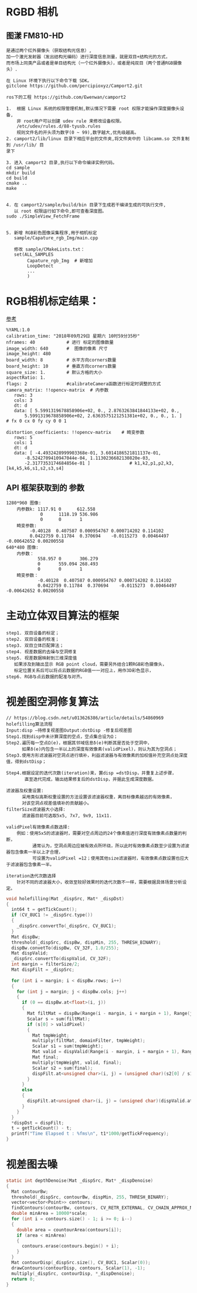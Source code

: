 # RGBD 相机
## 图漾 FM810-HD
    是通过两个红外摄像头（获取结构光信息）,
    加一个激光发射器（发出结构光编码）进行深度信息测量，就是双目+结构光的方式，
    而市场上同类产品或者是单目结构光（一个红外摄像头），或者是纯双目（两个普通RGB摄像头）.
    
    在 Linux 环境下执行以下命令下载 SDK。
    gitclone https://github.com/percipioxyz/Camport2.git
    
    ros下的工程 https://github.com/Ewenwan/camport2
    
    1.  根据 Linux 系统的权限管理机制,默认情况下需要 root 权限才能操作深度摄像头设备,
        非 root用户可以创建 udev rule 来修改设备权限。
        /etc/udev/rules.d/88-tyusb.rules
        规则文件名的开头须为数字(0 ~ 99),数字越大,优先级越高。
    2. camport2/lib/linux 目录下相应平台的文件夹,将文件夹中的 libcamm.so 文件复制到 /usr/lib/ 目
    录下

    3. 进入 camport2 目录,执行以下命令编译实例代码。
    cd sample
    mkdir build
    cd build
    cmake ..
    make


    4. 在 camport2/sample/build/bin 目录下生成若干编译生成的可执行文件,
       以 root 权限运行如下命令,即可查看深度图。
    sudo ./SimpleView_FetchFrame
    
    
    5. 新增 RGB彩色图像采集程序,用于相机标定
       sample/Capature_rgb_Img/main.cpp
       
       修改 sample/CMakeLists.txt：
       set(ALL_SAMPLES
            Capature_rgb_Img  # 新增加
            LoopDetect
            ...
            )

# RGB相机标定结果：
[参考](https://blog.csdn.net/qingsong1001/article/details/81779236)

    %YAML:1.0
    calibration_time: "2018年09月29日 星期六 10时59分35秒"
    nframes: 40            # 进行 标定的图像数量
    image_width: 640       #  图像的像素 尺寸
    image_height: 480
    board_width: 8         # 水平方向corners数量 
    board_height: 10       # 垂直方向corners数量
    square_size: 1.        # 默认方格的大小
    aspectRatio: 1.
    flags: 2               #calibrateCamera函数进行标定时调整的方式
    camera_matrix: !!opencv-matrix  # 内参数
       rows: 3
       cols: 3
       dt: d
       data: [ 5.5991319678858906e+02, 0., 2.8763263841844133e+02, 0.,
           5.5991319678858906e+02, 2.6363575121251381e+02, 0., 0., 1. ]   # fx 0 cx 0 fy cy 0 0 1

    distortion_coefficients: !!opencv-matrix    # 畸变参数
       rows: 5
       cols: 1
       dt: d
       data: [ -4.4932428999903368e-01, 3.6014186521811137e-01,
           -8.5242709410947044e-04, 1.1130236682130820e-03,
           -2.3177353174684856e-01 ]               # k1,k2,p1,p2,k3,[k4,k5,k6,s1,s2,s3,s4]
           
## API 框架获取到的 参数
    1280*960 图像:
        内参数k: 1117.91 0      612.558 
                 0      1118.19 536.986 
                 0      0       1
        畸变参数:
             -0.40128  0.407587 0.000954767 0.000714202 0.114102 
             0.0422759 0.11784  0.370694    -0.0115273  0.00464497 -0.00642652 0.00200558
    640*480 图像:
        内参数：
                558.957 0       306.279 
                0       559.094 268.493 
                0       0       1 
        畸变参数：
                -0.40128  0.407587 0.000954767 0.000714202 0.114102 
                0.0422759 0.11784  0.370694    -0.0115273  0.00464497 -0.00642652 0.00200558
                
#  主动立体双目算法的框架

    step1. 双目设备的标定；
    step2. 双目设备的校准；
    step3. 双目立体匹配算法；
    step4. 视差数据的去噪与空洞修复
    step5. 视差数据映射到三维深度值
       如果涉及到输出显示 RGB point cloud，需要另外结合1颗RGB彩色摄像头，
       标定位置关系后可以将点云数据的RGB值一一对应上，用作3D彩色显示，
    step6. RGB与点云数据的配准与对齐。


#  视差图空洞修复算法
    // https://blog.csdn.net/u013626386/article/details/54860969
    holefilling算法流程
    Input:disp –待修复视差图Output:dstDisp -修复后视差图
    Step1.找到disp中未计算深度的空点，空点集合设为Ω；
    Step2.遍历每一空点Ω(e)，根据其邻域信息δ(e)判断其是否处于空洞中，
          如果δ(e)内包含一半以上的深度有效像素(validPixel)，则认为其为空洞点；
    Step3.使用方形滤波器对空洞点进行填补，利益滤波器与有效像素的加权值补充空洞点处深度值，得到dstDisp；

    Step4.根据设定的迭代次数(iteration)来，置disp =dstDisp，并重复上述步骤，
           直至迭代完成，输出结果修复后的dstDisp，并据此生成深度数据。

    滤波器及权重设置:
          采用类似高斯权重设置的方法设置该滤波器权重，离目标像素越远的有效像素，
          对该空洞点视差值填补的贡献越小。
    filterSize滤波器大小选择:
          滤波器目前可选取5x5, 7x7, 9x9, 11x11.

    validPixel有效像素点数选择:
        例如：使用5x5的滤波器时，需要对空点周边的24个像素值进行深度有效像素点数量的判断，
              通常认为，空洞点周边应被有效点所环绕，所以此时有效像素点数至少设置为滤波器包含像素一半以上才合理，
              可设置为validPixel =12；使用其他size滤波器时，有效像素点数设置也应大于滤波器包含像素一半。

    iteration迭代次数选择
        针对不同的滤波器大小，收敛至较好效果时的迭代次数不一样，需要根据具体场景分析设定。
```c
void holefilling(Mat _dispSrc, Mat* _dispDst)
{
  int64 t = getTickCount();
  if (CV_8UC1 != _dispSrc.type())
  {
    _dispSrc.convertTo(_dispSrc, CV_8UC1);
  }
  Mat dispBw;
  threshold(_dispSrc, dispBw, dispMin, 255, THRESH_BINARY);
  dispBw.convetTo(dispBw, CV_32F, 1.0/255);
  Mat dispValid;
  _dispSrc.convertTo(dispValid, CV_32F);
  int margin = filterSize/2;
  Mat dispFilt = _dispSrc;
  
  for (int i = margin; i < dispBw.rows; i++)
  {
    for (int j = margin; j < dispBw.cols; j++)
    {
      if (0 == dispBw.at<float>(i, j))
      {
        Mat filtMat = dispBw(Range(i - margin, i + margin + 1), Range(j - margin, j + margin + 1));
        Scalar s = sum(filtMat);
        if (s[0] > validPixel)
        {
          Mat tmpWeight;
          multiply(filtMat, domainFilter, tmpWeight);
          Scalar s1 = sum(tmpWeight);
          Mat valid = dispValid(Range(i - margin, i + margin + 1), Range(j - margin, j + margin + 1));
          Mat final;
          multiply(tmpWeight, valid, final);
          Scalar s2 = sum(final);
          dispFilt.at<unsigned char>(i, j) = (unsigned char)(s2[0] / s1[0]);
        }
      }
      else
      {
        dispFilt.at<unsigned char>(i, j) = (unsigned char)(dispValid.at<unsigned char>(i, j));
      }
    }
  }
  *dispDst = dispFilt;
  t = getTickCount() - t;
  printf("Time Elapsed t : %fms\n", t1*1000/getTickFrequency);
}

```

# 视差图去噪
```c
static int depthDenoise(Mat _dispSrc, Mat* _dispDenoise)
{
  Mat contourBw;
  threshold(_dispSrc, contourBw, dispMin, 255, THRESH_BINARY);
  vector<vector<Point>> contours;
  findContours(contourBw, contours, CV_RETR_EXTERNAL, CV_CHAIN_APPROX_NONE);
  double minArea = 10000*scale;
  for (int i = contours.size() - 1; i >= 0; i--)
  {
    double area = countourArea(contours[i]);
    if (area < minArea)
    {
      contours.erase(contours.begin() + i);
    }
  }
  Mat contourDisp(_dispSrc.size(), CV_8UC1, Scalar(0));
  drawContours(contourDisp, contours, Scalar(1), -1);
  multiply(_dispSrc, contourDisp, *_dispDenoise);
  return 0;
}
```
